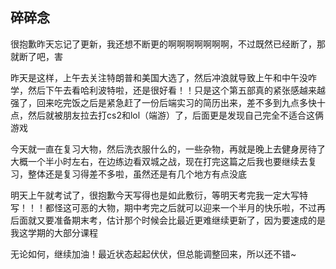 ## 碎碎念
很抱歉昨天忘记了更新，我还想不断更的啊啊啊啊啊啊啊，不过既然已经断了，那就断了吧，害

昨天是这样，上午去关注特朗普和美国大选了，然后冲浪就导致上午和中午没咋学，然后下午去看哈利波特啦，还是很好看！！只是这个第五部真的紧张感越来越强了，回来吃完饭之后是紧急赶了一份后端实习的简历出来，差不多到九点多快十点，然后就被朋友拉去打cs2和lol（端游）了，后面更是发现自己完全不适合这俩游戏

今天就一直在复习大物，然后洗衣服什么的，一些杂物，再就是晚上去健身房待了大概一个半小时左右，在边练边看双城之战，现在打完这篇之后我也要继续去复习，整体还是复习得差不多啦，虽然还是有几个地方有点没底

明天上午就考试了，很抱歉今天写得也是如此敷衍，等明天考完我一定大写特写！！！都怪这可恶的大物，期中考完之后就可以迎来一个半月的快乐啦，不过再后面就又要准备期末考，估计那个时候会比最近更难继续更新了，因为要速成的是我这学期的大部分课程

无论如何，继续加油！最近状态起起伏伏，但总能调整回来，所以还不错~
